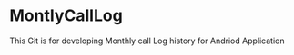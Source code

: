 MontlyCallLog
=============

This Git is for developing Monthly call Log history for Andriod Application
